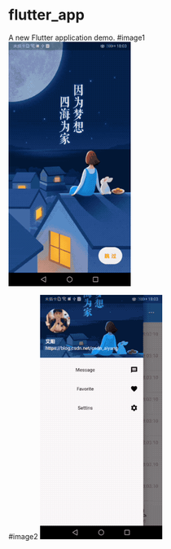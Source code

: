 # flutter_app
A new Flutter application demo.
#image1
![Image](https://github.com/aiyangtianci/flutter_app/blob/master/aiyang_flutter_demo.gif)

#image2
![Image](https://github.com/aiyangtianci/flutter_app/blob/master/aiyang_flutter_app.gif)
